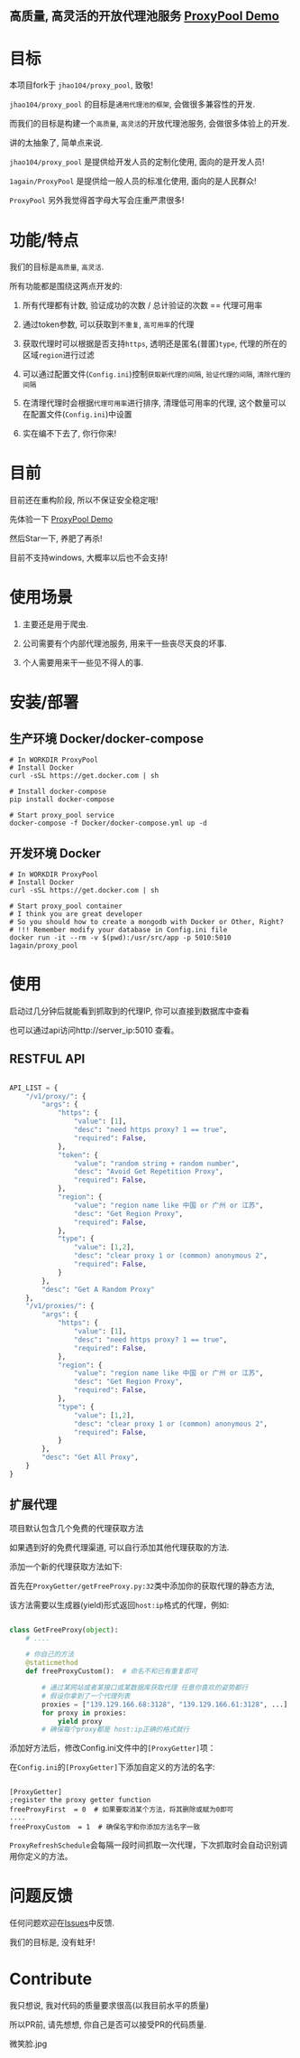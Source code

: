 
高质量, 高灵活的开放代理池服务 [ProxyPool Demo](http://proxy.1again.cc:5010/v1/proxy/)
---

# 目标

本项目fork于 `jhao104/proxy_pool`, 致敬!

`jhao104/proxy_pool` 的目标是`通用代理池的框架`, 会做很多兼容性的开发.

而我们的目标是构建一个`高质量`, `高灵活`的开放代理池服务, 会做很多体验上的开发.

讲的太抽象了, 简单点来说.

`jhao104/proxy_pool` 是提供给开发人员的定制化使用, 面向的是开发人员!

`1again/ProxyPool`  是提供给一般人员的标准化使用, 面向的是人民群众! 

`ProxyPool` 另外我觉得首字母大写会庄重严肃很多!

# 功能/特点

我们的目标是`高质量`, `高灵活`.

所有功能都是围绕这两点开发的:

1. 所有代理都有计数, 验证成功的次数 / 总计验证的次数 == 代理可用率

2. 通过token参数, 可以获取到`不重复`, `高可用率`的代理

3. 获取代理时可以根据是否支持`https`, 透明还是匿名(普匿)`type`, 代理的所在的区域`region`进行过滤

4. 可以通过配置文件(`Config.ini`)控制`获取新代理的间隔`, `验证代理的间隔`, `清除代理的间隔`

5. 在清理代理时会根据`代理可用率`进行排序, 清理低可用率的代理, 这个数量可以在配置文件(`Config.ini`)中设置

6. 实在编不下去了, 你行你来!


# 目前

目前还在重构阶段, 所以不保证安全稳定哦!

先体验一下 [ProxyPool Demo](http://proxy.1again.cc:5010/v1/proxy/)

然后Star一下, 养肥了再杀!

目前不支持windows, 大概率以后也不会支持!

# 使用场景

1. 主要还是用于爬虫.

2. 公司需要有个内部代理池服务, 用来干一些丧尽天良的坏事.

3. 个人需要用来干一些见不得人的事.

# 安装/部署

## 生产环境 Docker/docker-compose

```shell
# In WORKDIR ProxyPool
# Install Docker
curl -sSL https://get.docker.com | sh

# Install docker-compose
pip install docker-compose

# Start proxy_pool service
docker-compose -f Docker/docker-compose.yml up -d
```

## 开发环境 Docker

```shell
# In WORKDIR ProxyPool
# Install Docker
curl -sSL https://get.docker.com | sh

# Start proxy_pool container
# I think you are great developer
# So you should how to create a mongodb with Docker or Other, Right?
# !!! Remember modify your database in Config.ini file
docker run -it --rm -v $(pwd):/usr/src/app -p 5010:5010 1again/proxy_pool
```

# 使用

启动过几分钟后就能看到抓取到的代理IP, 你可以直接到数据库中查看

也可以通过api访问http://server_ip:5010 查看。

## RESTFUL API

```python

API_LIST = {
    "/v1/proxy/": {
        "args": {
            "https": {
                "value": [1],
                "desc": "need https proxy? 1 == true",
                "required": False,
            },
            "token": {
                "value": "random string + random number",
                "desc": "Avoid Get Repetition Proxy",
                "required": False,
            },
            "region": {
                "value": "region name like 中国 or 广州 or 江苏",
                "desc": "Get Region Proxy",
                "required": False,
            },
            "type": {
                "value": [1,2],
                "desc": "clear proxy 1 or (common) anonymous 2",
                "required": False,
            }
        },
        "desc": "Get A Random Proxy"
    },
    "/v1/proxies/": {
        "args": {
            "https": {
                "value": [1],
                "desc": "need https proxy? 1 == true",
                "required": False,
            },
            "region": {
                "value": "region name like 中国 or 广州 or 江苏",
                "desc": "Get Region Proxy",
                "required": False,
            },
            "type": {
                "value": [1,2],
                "desc": "clear proxy 1 or (common) anonymous 2",
                "required": False,
            }
        },
        "desc": "Get All Proxy",
    }
}

```

## 扩展代理

项目默认包含几个免费的代理获取方法

如果遇到好的免费代理渠道, 可以自行添加其他代理获取的方法.

添加一个新的代理获取方法如下:

首先在`ProxyGetter/getFreeProxy.py:32`类中添加你的获取代理的静态方法,

该方法需要以生成器(yield)形式返回`host:ip`格式的代理，例如:

```python

class GetFreeProxy(object):
    # ....

    # 你自己的方法
    @staticmethod
    def freeProxyCustom():  # 命名不和已有重复即可

        # 通过某网站或者某接口或某数据库获取代理 任意你喜欢的姿势都行
        # 假设你拿到了一个代理列表
        proxies = ["139.129.166.68:3128", "139.129.166.61:3128", ...]
        for proxy in proxies:
            yield proxy
        # 确保每个proxy都是 host:ip正确的格式就行
```

添加好方法后，修改Config.ini文件中的`[ProxyGetter]`项：

在`Config.ini`的`[ProxyGetter]`下添加自定义的方法的名字:

```shell

[ProxyGetter]
;register the proxy getter function
freeProxyFirst  = 0  # 如果要取消某个方法，将其删除或赋为0即可
....
freeProxyCustom  = 1  # 确保名字和你添加方法名字一致

```

`ProxyRefreshSchedule`会每隔一段时间抓取一次代理，下次抓取时会自动识别调用你定义的方法。

# 问题反馈

任何问题欢迎在[Issues](https://github.com/1again/ProxyPool/issues)中反馈.

我们的目标是, 没有蛀牙!

# Contribute

我只想说, 我对代码的质量要求很高(以我目前水平的质量)

所以PR前, 请先想想, 你自己是否可以接受PR的代码质量.

微笑脸.jpg
